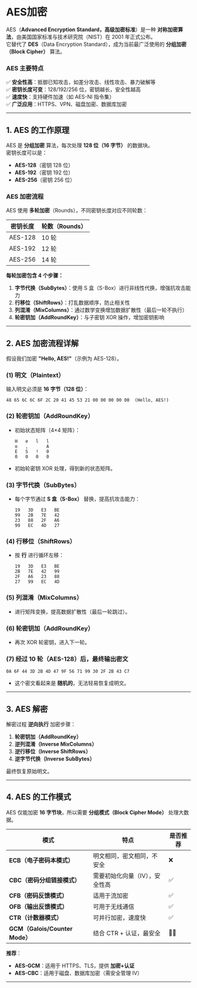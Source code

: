 # AES加密

AES（**Advanced Encryption Standard，高级加密标准**）是一种 **对称加密算法**，由美国国家标准与技术研究院（NIST）在 2001 年正式公布。  
它替代了 **DES**（Data Encryption Standard），成为当前最广泛使用的 **分组加密（Block Cipher）** 算法。

### **AES 主要特点**
✅ **安全性高**：抵御已知攻击，如差分攻击、线性攻击、暴力破解等  
✅ **密钥长度可变**：128/192/256 位，密钥越长，安全性越高  
✅ **速度快**：支持硬件加速（如 AES-NI 指令集）  
✅ **广泛应用**：HTTPS、VPN、磁盘加密、数据库加密  

---

## **1. AES 的工作原理**
AES 是 **分组加密** 算法，每次处理 **128 位（16 字节）** 的数据块。  
密钥长度可以是：
- **AES-128**（密钥 128 位）
- **AES-192**（密钥 192 位）
- **AES-256**（密钥 256 位）

### **AES 加密流程**
AES 使用 **多轮加密**（Rounds），不同密钥长度对应不同轮数：

| **密钥长度** | **轮数（Rounds）** |
|------------|----------------|
| AES-128 | 10 轮 |
| AES-192 | 12 轮 |
| AES-256 | 14 轮 |

**每轮加密包含 4 个步骤：**
1. **字节代换（SubBytes）**：使用 S 盒（S-Box）进行非线性代换，增强抗攻击能力
2. **行移位（ShiftRows）**：打乱数据顺序，防止相关性
3. **列混淆（MixColumns）**：通过数学变换增加数据扩散性（最后一轮不执行）
4. **轮密钥加（AddRoundKey）**：与子密钥 XOR 操作，增加密钥影响

---

## **2. AES 加密流程详解**
假设我们加密 **"Hello, AES!"**（示例为 AES-128）。

### **(1) 明文（Plaintext）**
输入明文必须是 **16 字节（128 位）**：
```
48 65 6C 6C 6F 2C 20 41 45 53 21 00 00 00 00 00  (Hello, AES!)
```

### **(2) 轮密钥加（AddRoundKey）**
- 初始状态矩阵（4×4 矩阵）：
  ```
  H   e   l   l
  o   ,       A
  E   S   !   0
  0   0   0   0
  ```
- 初始轮密钥 XOR 处理，得到新的状态矩阵。

### **(3) 字节代换（SubBytes）**
- 每个字节通过 **S 盒（S-Box）** 替换，提高抗攻击能力：
  ```
  19   3D   E3   BE
  99   2B   7E   42
  23   88   2F   A6
  99   EC   4D   27
  ```

### **(4) 行移位（ShiftRows）**
- 按 **行** 进行循环左移：
  ```
  19   3D   E3   BE
  2B   7E   42   99
  2F   A6   23   88
  27   99   EC   4D
  ```

### **(5) 列混淆（MixColumns）**
- 进行矩阵变换，提高数据扩散性（最后一轮跳过）。

### **(6) 轮密钥加（AddRoundKey）**
- 再次 XOR 轮密钥，进入下一轮。

### **(7) 经过 10 轮（AES-128）后，最终输出密文**
  ```
  0A 6F 44 3D 2B 4D 47 9F 56 71 99 30 2F 2B 43 C7
  ```
- 这个密文看起来是 **随机的**，无法轻易恢复成明文。

---

## **3. AES 解密**
解密过程 **逆向执行** 加密步骤：
1. **轮密钥加（AddRoundKey）**
2. **逆列混淆（Inverse MixColumns）**
3. **逆行移位（Inverse ShiftRows）**
4. **逆字节代换（Inverse SubBytes）**

最终恢复原始明文。

---

## **4. AES 的工作模式**
AES 仅能加密 **16 字节块**，所以需要 **分组模式（Block Cipher Mode）** 处理大数据。

| **模式** | **特点** | **是否推荐** |
|---------|---------|-----------|
| **ECB（电子密码本模式）** | 明文相同，密文相同，不安全 | ❌ |
| **CBC（密码分组链接模式）** | 需要初始化向量（IV），安全性高 | ✅ |
| **CFB（密码反馈模式）** | 适用于流加密 | ✅ |
| **OFB（输出反馈模式）** | 可用于无线通信 | ✅ |
| **CTR（计数器模式）** | 可并行加密，速度快 | ✅ |
| **GCM（Galois/Counter Mode）** | 结合 CTR + 认证，最安全 | 🚀✅ |

**推荐**：
- **AES-GCM**：适用于 HTTPS、TLS，提供 **加密+认证**
- **AES-CBC**：适用于磁盘、数据库加密（需安全管理 IV）

---
